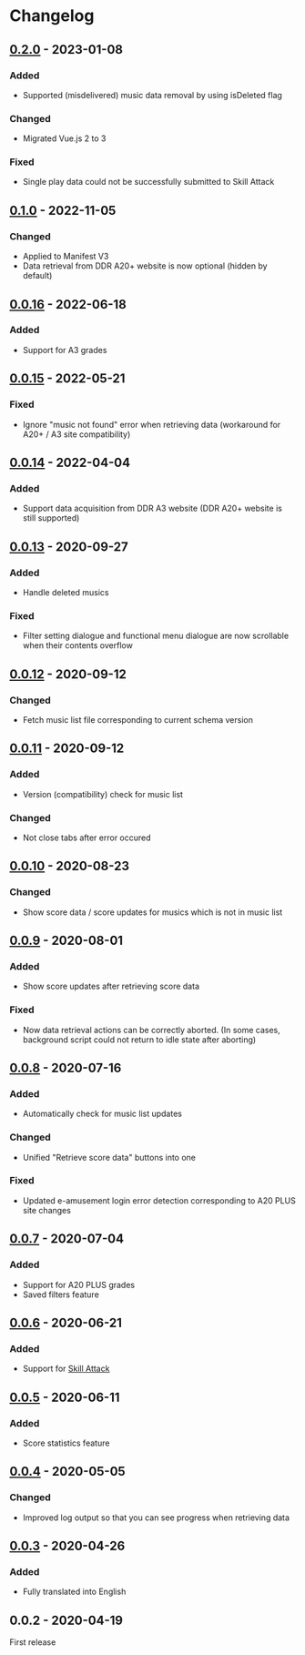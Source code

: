 # Changelog

## [0.2.0] - 2023-01-08

### Added

 - Supported (misdelivered) music data removal by using isDeleted flag

### Changed

 - Migrated Vue.js 2 to 3

### Fixed

 - Single play data could not be successfully submitted to Skill Attack

## [0.1.0] - 2022-11-05

### Changed

 - Applied to Manifest V3
 - Data retrieval from DDR A20+ website is now optional (hidden by default)

## [0.0.16] - 2022-06-18

### Added

 - Support for A3 grades

## [0.0.15] - 2022-05-21

### Fixed

 - Ignore "music not found" error when retrieving data (workaround for A20+ / A3 site compatibility)

## [0.0.14] - 2022-04-04

### Added

 - Support data acquisition from DDR A3 website (DDR A20+ website is still supported)

## [0.0.13] - 2020-09-27

### Added

 - Handle deleted musics

### Fixed

 - Filter setting dialogue and functional menu dialogue are now scrollable when their contents overflow

## [0.0.12] - 2020-09-12

### Changed

 - Fetch music list file corresponding to current schema version

## [0.0.11] - 2020-09-12

### Added

 - Version (compatibility) check for music list

### Changed

 - Not close tabs after error occured

## [0.0.10] - 2020-08-23

### Changed

 - Show score data / score updates for musics which is not in music list

## [0.0.9] - 2020-08-01

### Added

 - Show score updates after retrieving score data

### Fixed

 - Now data retrieval actions can be correctly aborted. (In some cases, background script could not return to idle state after aborting)

## [0.0.8] - 2020-07-16

### Added

 - Automatically check for music list updates

### Changed

 - Unified "Retrieve score data" buttons into one

### Fixed

 - Updated e-amusement login error detection corresponding to A20 PLUS site changes

## [0.0.7] - 2020-07-04

### Added

 - Support for A20 PLUS grades
 - Saved filters feature

## [0.0.6] - 2020-06-21

### Added

 - Support for [Skill Attack](http://skillattack.com/sa4/)

## [0.0.5] - 2020-06-11

### Added

 - Score statistics feature

## [0.0.4] - 2020-05-05

### Changed

 - Improved log output so that you can see progress when retrieving data

## [0.0.3] - 2020-04-26

### Added

 - Fully translated into English

## 0.0.2 - 2020-04-19

First release

[0.2.0]:https://github.com/ryowatanabe/DDRScoreTracker/compare/v0.1.0...v0.2.0
[0.1.0]:https://github.com/ryowatanabe/DDRScoreTracker/compare/v0.0.16...v0.1.0
[0.0.16]:https://github.com/ryowatanabe/DDRScoreTracker/compare/v0.0.15...v0.0.16
[0.0.15]:https://github.com/ryowatanabe/DDRScoreTracker/compare/v0.0.14...v0.0.15
[0.0.14]:https://github.com/ryowatanabe/DDRScoreTracker/compare/v0.0.13...v0.0.14
[0.0.13]:https://github.com/ryowatanabe/DDRScoreTracker/compare/v0.0.12...v0.0.13
[0.0.12]:https://github.com/ryowatanabe/DDRScoreTracker/compare/v0.0.11...v0.0.12
[0.0.11]:https://github.com/ryowatanabe/DDRScoreTracker/compare/v0.0.10...v0.0.11
[0.0.10]:https://github.com/ryowatanabe/DDRScoreTracker/compare/v0.0.9...v0.0.10
[0.0.9]:https://github.com/ryowatanabe/DDRScoreTracker/compare/v0.0.8...v0.0.9
[0.0.8]:https://github.com/ryowatanabe/DDRScoreTracker/compare/v0.0.7...v0.0.8
[0.0.7]:https://github.com/ryowatanabe/DDRScoreTracker/compare/v0.0.6...v0.0.7
[0.0.6]:https://github.com/ryowatanabe/DDRScoreTracker/compare/v0.0.5...v0.0.6
[0.0.5]:https://github.com/ryowatanabe/DDRScoreTracker/compare/v0.0.4...v0.0.5
[0.0.4]:https://github.com/ryowatanabe/DDRScoreTracker/compare/v0.0.3...v0.0.4
[0.0.3]:https://github.com/ryowatanabe/DDRScoreTracker/compare/v0.0.2...v0.0.3
